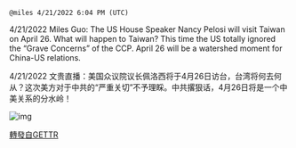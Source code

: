 `@miles 4/21/2022 6:04 PM (UTC)`

4/21/2022 Miles Guo: The US House Speaker Nancy Pelosi will visit Taiwan on April 26. What will happen to Taiwan? This time the US totally ignored the “Grave Concerns” of the CCP. April 26 will be a watershed moment for China-US relations.

4/21/2022 文贵直播：美国众议院议长佩洛西将于4月26日访台，台湾将何去何从？这次美方对于中共的“严重关切”不予理睬。中共撂狠话，4月26日将是一个中美关系的分水岭！

![img](https://media.gettr.com/group43/getter/2022/04/21/18/75a258e7-2816-0d1a-9753-5db0b883a16b/out.jpg)

[轉發自GETTR](https://gettr.com/post/p16f8xf7fa5)

